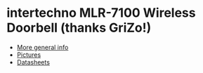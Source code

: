 # intertechno MLR-7100 Wireless Doorbell (thanks GriZo!)

* [More general info](https://shop.griederbauteile.ch/product_info.php?products_id=7697&language=en)
* [Pictures](https://github.com/UberGuidoZ/Flipper/tree/main/Sub-GHz/Doorbells/intertechno_MLR-7100_Doorbell/Pictures/)
* [Datasheets](https://github.com/UberGuidoZ/Flipper/tree/main/Sub-GHz/Doorbells/intertechno_MLR-7100_Doorbell/Datasheets/)
